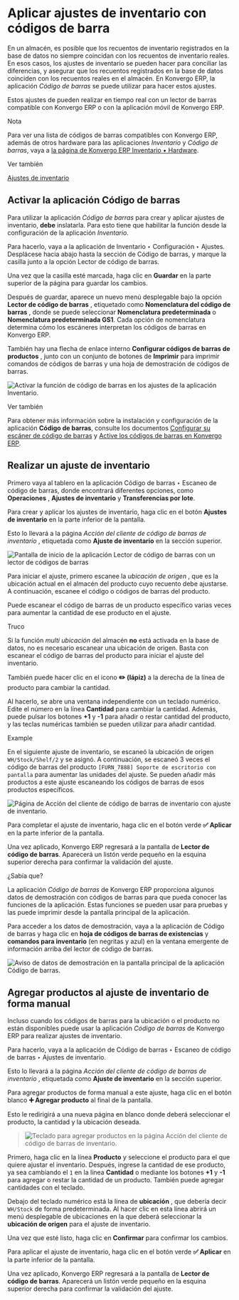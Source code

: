 # Aplicar ajustes de inventario con códigos de barra

En un almacén, es posible que los recuentos de inventario registrados en la
base de datos no siempre coincidan con los recuentos de inventario reales. En
esos casos, los ajustes de inventario se pueden hacer para conciliar las
diferencias, y asegurar que los recuentos registrados en la base de datos
coinciden con los recuentos reales en el almacén. En Konvergo ERP, la aplicación
_Código de barras_ se puede utilizar para hacer estos ajustes.

Estos ajustes de pueden realizar en tiempo real con un lector de barras
compatible con Konvergo ERP o con la aplicación móvil de Konvergo ERP.

<div class="alert alert-primary">
<p class="alert-title">
Nota</p><p>Para ver una lista de códigos de barras compatibles con Konvergo ERP, además de otros hardware para las aplicaciones <em>Inventario</em> y <em>Código de barras</em>, vaya a <a href="https://www.odoo.com/app/inventory-hardware">la página de Konvergo ERP Inventario • Hardware</a>.</p>
</div> <div class="alert alert-secondary">
<p class="alert-title">
Ver también</p><p><a href="../../inventory/warehouses_storage/inventory_management/count_products">Ajustes de inventario</a></p>
</div>

## Activar la aplicación Código de barras

Para utilizar la aplicación _Código de barras_ para crear y aplicar ajustes de
inventario, **debe** inslatarla. Para esto tiene que habilitar la función
desde la configuración de la aplicación _Inventario_.

Para hacerlo, vaya a la aplicación de Inventario ‣ Configuración ‣ Ajustes.
Desplácese hacia abajo hasta la sección de Código de barras, y marque la
casilla junto a la opción Lector de código de barras.

Una vez que la casilla esté marcada, haga clic en **Guardar** en la parte
superior de la página para guardar los cambios.

Después de guardar, aparece un nuevo menú desplegable bajo la opción **Lector
de código de barras** , etiquetado como **Nomenclatura del código de barras**
, donde se puede seleccionar **Nomenclatura predeterminada** o **Nomenclatura
predeterminada GS1**. Cada opción de nomenclatura determina cómo los escáneres
interpretan los códigos de barras en Konvergo ERP.

También hay una flecha de enlace interno **Configurar códigos de barras de
productos** , junto con un conjunto de botones de **Imprimir** para imprimir
comandos de códigos de barras y una hoja de demostración de códigos de barras.

![Activar la función de código de barras en los ajustes de la aplicación
Inventario.](../../../../_images/adjustments-barcode-setting.png)
<div class="alert alert-secondary">
<p class="alert-title">
Ver también</p><p>Para obtener más información sobre la instalación y configuración de la aplicación <b>Código de barras</b>, consulte los documentos <a href="../setup/hardware">Configurar su escáner de código de barras</a> y <a href="../setup/software">Active los códigos de barras en Konvergo ERP</a>.</p>
</div>

## Realizar un ajuste de inventario

Primero vaya al tablero en la aplicación Código de barras ‣ Escaneo de código
de barras, donde encontrará diferentes opciones, como **Operaciones** ,
**Ajustes de inventario** y **Transferencias por lote**.

Para crear y aplicar los ajustes de inventario, haga clic en el botón
**Ajustes de inventario** en la parte inferior de la pantalla.

Esto lo llevará a la página _Acción del cliente de código de barras de
inventario_ , etiquetada como **Ajuste de inventario** en la sección superior.

![Pantalla de inicio de la aplicación Lector de código de barras con un lector
de códigos de barras](../../../../_images/adjustments-barcode-scanner.png)

Para iniciar el ajuste, primero escanee la _ubicación de origen_ , que es la
ubicación actual en el almacén del producto cuyo recuento debe ajustarse. A
continuación, escanee el código o códigos de barras del producto.

Puede escanear el código de barras de un producto específico varias veces para
aumentar la cantidad de ese producto en el ajuste.

<div class="alert alert-info">
<p class="alert-title">
Truco</p><p>Si la función <em>multi ubicación</em> del almacén <b>no</b> está activada en la base de datos, no es necesario escanear una ubicación de origen. Basta con escanear el código de barras del producto para iniciar el ajuste del inventario.</p>
</div>

También puede hacer clic en el icono **✏️ (lápiz)** a la derecha de la línea
de producto para cambiar la cantidad.

Al hacerlo, se abre una ventana independiente con un teclado numérico. Edite
el número en la línea **Cantidad** para cambiar la cantidad. Además, puede
pulsar los botones **+1** y **-1** para añadir o restar cantidad del producto,
y las teclas numéricas también se pueden utilizar para añadir cantidad.

<div class="alert alert-success">
<p class="alert-title">
Example</p><p>En el siguiente ajuste de inventario, se escaneó la ubicación de origen <code>WH/Stock/Shelf/2</code> y se asignó. A continuación, se escaneó 3 veces el código de barras del producto <code>[FURN_7888] Soporte de escritorio con pantalla</code> para aumentar las unidades del ajuste. Se pueden añadir más productos a este ajuste escaneando los códigos de barras de esos productos específicos.</p>
<img alt="Página de Acción del cliente de código de barras de inventario con ajuste de inventario." class="align-center" src="../../../../_images/adjustments-barcode-inventory-client-action.png"/>
</div>

Para completar el ajuste de inventario, haga clic en el botón verde **✅
Aplicar** en la parte inferior de la pantalla.

Una vez aplicado, Konvergo ERP regresará a la pantalla de **Lector de código de
barras**. Aparecerá un listón verde pequeño en la esquina superior derecha
para confirmar la validación del ajuste.

<div class="admonition-did-you-know alert">
<p class="alert-title">
¿Sabía que?</p><p>La aplicación <em>Código de barras</em> de Konvergo ERP proporciona algunos datos de demostración con códigos de barras para que pueda conocer las funciones de la aplicación. Estas funciones se pueden usar para pruebas y las puede imprimir desde la pantalla principal de la aplicación.</p>
<p>Para acceder a los datos de demostración, vaya a la aplicación de Código de barras y haga clic en <b>hoja de códigos de barras de existencias</b> y <b>comandos para inventario</b> (en negritas y azul) en la ventana emergente de información arriba del lector de código de barras.</p>
<img alt="Aviso de datos de demostración en la pantalla principal de la aplicación Código de barras." class="align-center" src="../../../../_images/adjustments-barcode-stock-sheets.png"/>
</div>

## Agregar productos al ajuste de inventario de forma manual

Incluso cuando los códigos de barras para la ubicación o el producto no están
disponibles puede usar la aplicación _Código de barras_ de Konvergo ERP para realizar
ajustes de inventario.

Para hacerlo, vaya a la aplicación de Código de barras ‣ Escaneo de código de
barras ‣ Ajustes de inventario.

Esto lo llevará a la página _Acción del cliente de código de barras de
inventario_ , etiquetada como **Ajuste de inventario** en la sección superior.

Para agregar productos de forma manual a este ajuste, haga clic en el botón
blanco **➕ Agregar producto** al final de la pantalla.

Esto le redirigirá a una nueva página en blanco donde deberá seleccionar el
producto, la cantidad y la ubicación deseada.

> ![Teclado para agregar productos en la página Acción del cliente de código
> de barras de inventario.](../../../../_images/adjustments-keypad.png)

Primero, haga clic en la línea **Producto** y seleccione el producto para el
que quiere ajustar el inventario. Después, ingrese la cantidad de ese
producto, ya sea cambiando el `1` en la línea **Cantidad** o mediante los
botones **+1** y **-1** para agregar o restar la cantidad de un producto.
También puede agregar cantidades con el teclado.

Debajo del teclado numérico está la línea de **ubicación** , que debería decir
`WH/Stock` de forma predeterminada. Al hacer clic en esta línea abrirá un menú
desplegable de ubicaciones en la que deberá seleccionar la **ubicación de
origen** para el ajuste de inventario.

Una vez que esté listo, haga clic en **Confirmar** para confirmar los cambios.

Para aplicar el ajuste de inventario, haga clic en el botón verde **✅
Aplicar** en la parte inferior de la pantalla.

Una vez aplicado, Konvergo ERP regresará a la pantalla de **Lector de código de
barras**. Aparecerá un listón verde pequeño en la esquina superior derecha
para confirmar la validación del ajuste.

